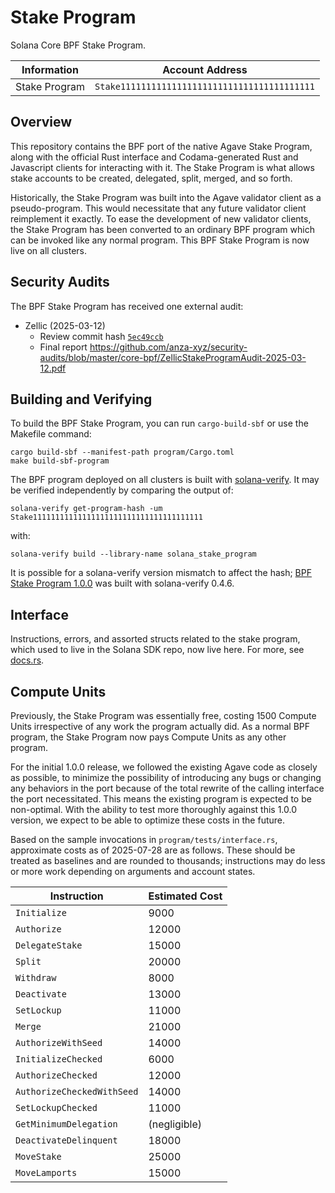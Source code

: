 # Stake Program

Solana Core BPF Stake Program.

| Information | Account Address |
| --- | --- |
| Stake Program | `Stake11111111111111111111111111111111111111` |

## Overview

This repository contains the BPF port of the native Agave Stake Program, along with the official Rust interface and Codama-generated Rust and Javascript clients for interacting with it. The Stake Program is what allows stake accounts to be created, delegated, split, merged, and so forth.

Historically, the Stake Program was built into the Agave validator client as a pseudo-program. This would necessitate that any future validator client reimplement it exactly. To ease the development of new validator clients, the Stake Program has been converted to an ordinary BPF program which can be invoked like any normal program. This BPF Stake Program is now live on all clusters.

## Security Audits

The BPF Stake Program has received one external audit:

* Zellic (2025-03-12)
    - Review commit hash [`5ec49ccb`](https://github.com/solana-program/stake/commit/5ec49ccb08c3e588940a2038c99efc7acf563b4a)
    - Final report <https://github.com/anza-xyz/security-audits/blob/master/core-bpf/ZellicStakeProgramAudit-2025-03-12.pdf>

## Building and Verifying

To build the BPF Stake Program, you can run `cargo-build-sbf` or use the Makefile
command:

```console
cargo build-sbf --manifest-path program/Cargo.toml
make build-sbf-program
```

The BPF program deployed on all clusters is built with [solana-verify](https://solana.com/developers/guides/advanced/verified-builds). It may be verified independently by comparing the output of:

```console
solana-verify get-program-hash -um Stake11111111111111111111111111111111111111
```

with:

```console
solana-verify build --library-name solana_stake_program
```

It is possible for a solana-verify version mismatch to affect the hash; [BPF Stake Program 1.0.0](https://github.com/solana-program/stake/releases/tag/program%40v1.0.0) was built with solana-verify 0.4.6.

## Interface

Instructions, errors, and assorted structs related to the stake program, which used to live in the Solana SDK repo, now live here. For more, see [docs.rs](https://docs.rs/solana-stake-interface/latest/solana_stake_interface/).

## Compute Units

Previously, the Stake Program was essentially free, costing 1500 Compute Units irrespective of any work the program actually did. As a normal BPF program, the Stake Program now pays Compute Units as any other program.

For the initial 1.0.0 release, we followed the existing Agave code as closely as possible, to minimize the possibility of introducing any bugs or changing any behaviors in the port because of the total rewrite of the calling interface the port necessitated. This means the existing program is expected to be non-optimal. With the ability to test more thoroughly against this 1.0.0 version, we expect to be able to optimize these costs in the future.

Based on the sample invocations in `program/tests/interface.rs`, approximate costs as of 2025-07-28 are as follows. These should be treated as baselines and are rounded to thousands; instructions may do less or more work depending on arguments and account states.

| Instruction | Estimated Cost |
| --- | --- |
| `Initialize` | 9000 |
| `Authorize` | 12000 |
| `DelegateStake` | 15000 |
| `Split` | 20000 |
| `Withdraw` | 8000 |
| `Deactivate` | 13000 |
| `SetLockup` | 11000 |
| `Merge` | 21000 |
| `AuthorizeWithSeed` | 14000 |
| `InitializeChecked` | 6000 |
| `AuthorizeChecked` | 12000 |
| `AuthorizeCheckedWithSeed` | 14000 |
| `SetLockupChecked` | 11000 |
| `GetMinimumDelegation` | (negligible) |
| `DeactivateDelinquent` | 18000 |
| `MoveStake` | 25000 |
| `MoveLamports` | 15000 |
